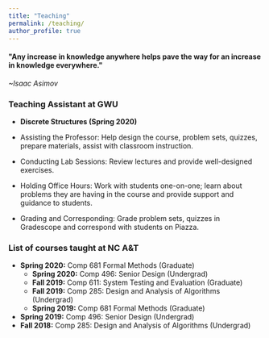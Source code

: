 ```yaml
---
title: "Teaching"
permalink: /teaching/
author_profile: true
---
```

<link href="https://fonts.googleapis.com/css?family=Comfortaa:300,400,700|Righteous" rel="stylesheet">

<h4>"Any increase in knowledge anywhere helps pave the way for an increase in knowledge everywhere."</h4>
 
 *~Isaac Asimov*

### <i class="fa fa-fw fa-apple-alt" aria-hidden="true"></i> Teaching Assistant at GWU
* **Discrete Structures (Spring 2020)** 

 * Assisting the Professor: Help design the course, problem sets, quizzes, prepare materials, assist with classroom instruction.
 * Conducting Lab Sessions: Review lectures and provide well-designed exercises.
 * Holding Office Hours: Work with students one-on-one; learn about problems they are having in the course and provide support and guidance to students.
 * Grading and Corresponding: Grade problem sets, quizzes in Gradescope and correspond with students on Piazza.

### <i class="fa fa-fw fa-apple-alt" aria-hidden="true"></i> List of courses taught at NC A&T

* **Spring 2020:** Comp 681 Formal Methods (Graduate)
  * **Spring 2020:** Comp 496: Senior Design (Undergrad)
  * **Fall 2019:** Comp 611: System Testing and Evaluation (Graduate)
  * **Fall 2019:** Comp 285: Design and Analysis of Algorithms (Undergrad)
  * **Spring 2019:** Comp 681 Formal Methods (Graduate)
* **Spring 2019:** Comp 496: Senior Design (Undergrad)
* **Fall 2018:** Comp 285: Design and Analysis of Algorithms (Undergrad)
